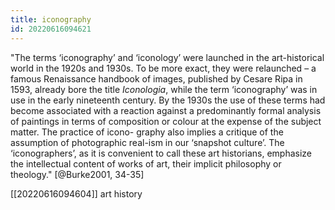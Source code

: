 ```yaml
---
title: iconography
id: 20220616094621
---
```


"The terms ‘iconography’ and ‘iconology’ were launched in the art-historical world in the 1920s and 1930s. To be more exact, they were relaunched – a famous Renaissance handbook of images, published by Cesare Ripa in 1593, already bore the title *Iconologia*, while the term ‘iconography’ was in use in the early nineteenth century. By the 1930s the use of these terms had become associated with a reaction against a predominantly formal analysis of paintings in terms of composition or colour at the expense of the subject matter. The practice of icono- graphy also implies a critique of the assumption of photographic real-ism in our ‘snapshot culture’. The ‘iconographers’, as it is convenient to call these art historians, emphasize the intellectual content of works of art, their implicit philosophy or theology." [@Burke2001, 34-35]

[[20220616094604]] art history